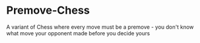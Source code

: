 # Premove-Chess
A variant of Chess where every move must be a premove - you don't know what move your opponent made before you decide yours
